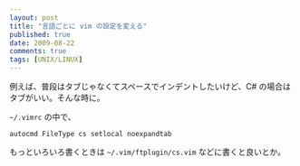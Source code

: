 ```yaml
---
layout: post
title: "言語ごとに vim の設定を変える"
published: true
date: 2009-08-22
comments: true
tags: [UNIX/LINUX]
---
```


例えば、普段はタブじゃなくてスペースでインデントしたいけど、C# の場合はタブがいい。そんな時に。

`~/.vimrc` の中で、

```
autocmd FileType cs setlocal noexpandtab
```

もっといろいろ書くときは `~/.vim/ftplugin/cs.vim` などに書くと良いとか。
